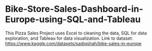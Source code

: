 # Bike-Store-Sales-Dashboard-in-Europe-using-SQL-and-Tableau
This Pizza Sales Project uses Excel to cleaning the data, SQL for data exploration, and Tableau for data visualization. Link to dataset: https://www.kaggle.com/datasets/sadiqshah/bike-sales-in-europe
